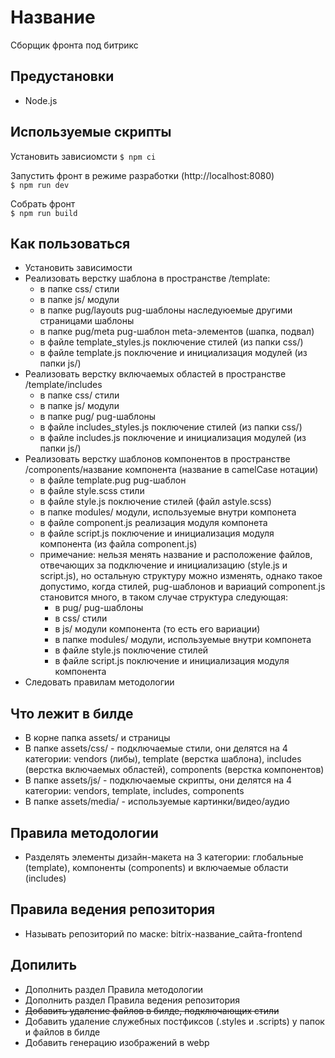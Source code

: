 # Название
Сборщик фронта под битрикс

## Предустановки
- Node.js

## Используемые скрипты
Установить зависиомсти
`$ npm ci`

Запустить фронт в режиме разработки (http://localhost:8080)  
`$ npm run dev`
 
Собрать фронт  
`$ npm run build`

## Как пользоваться
- Установить зависимости
- Реализовать верстку шаблона в пространстве /template:
    - в папке css/ стили
    - в папке js/ модули
    - в папке pug/layouts pug-шаблоны наследуюемые другими страницами шаблоны
    - в папке pug/meta pug-шаблон meta-элементов (шапка, подвал)
    - в файле template_styles.js поключение стилей (из папки css/)
    - в файле template.js поключение и инициализация модулей (из папки js/)       
- Реализовать верстку включаемых областей в пространстве /template/includes
    - в папке css/ стили
    - в папке js/ модули
    - в папке pug/ pug-шаблоны
    - в файле includes_styles.js поключение стилей (из папки css/)
    - в файле includes.js поключение и инициализация модулей (из папки js/) 
- Реализовать верстку шаблонов компонентов в пространстве /components/название компонента (название в camelCase нотации)
    - в файле template.pug pug-шаблон
    - в файле style.scss стили
    - в файле style.js поключение стилей (файл аstyle.scss)
    - в папке modules/ модули, используемые внутри компонета
    - в файле component.js реализация модуля компонета
    - в файле script.js поключение и инициализация модуля компонента (из файла component.js)
    - примечание: нельзя менять название и расположение файлов, отвечающих за подключение и инициализацию (style.js и script.js), но остальную структуру можно  изменять, однако такое допустимо, когда стилей, pug-шаблонов и вариаций component.js становится много, в таком случае структура следующая:
        - в pug/ pug-шаблоны
        - в css/ стили
        - в js/ модули компонента (то есть его вариации)
        - в папке modules/ модули, используемые внутри компонета
        - в файле style.js поключение стилей
        - в файле script.js поключение и инициализация модуля компонента
- Следовать правилам методологии

## Что лежит в билде
- В корне папка assets/ и страницы
- В папке assets/css/ - подключаемые стили, они делятся на 4 категории: vendors (либы), template (верстка шаблона), includes (верстка включаемых областей), components (верстка компонентов)
- В папке assets/js/ - подключаемые скрипты, они делятся на 4 категории: vendors, template, includes, components
- В папке assets/media/ - используемые картинки/видео/аудио

## Правила методологии
- Разделять элементы дизайн-макета на 3 категории: глобальные (template), компоненты (components) и включаемые области (includes)

## Правила ведения репозитория
- Называть репозиторий по маске: bitrix-название_сайта-frontend

## Допилить
- Дополнить раздел Правила методологии
- Дополнить раздел Правила ведения репозитория
- ~~Добавить удаление файлов в билде, подключающих стили~~
- Добавить удаление служебных постфиксов (.styles и .scripts) у папок и файлов в билде
- Добавить генерацию изображений в webp
